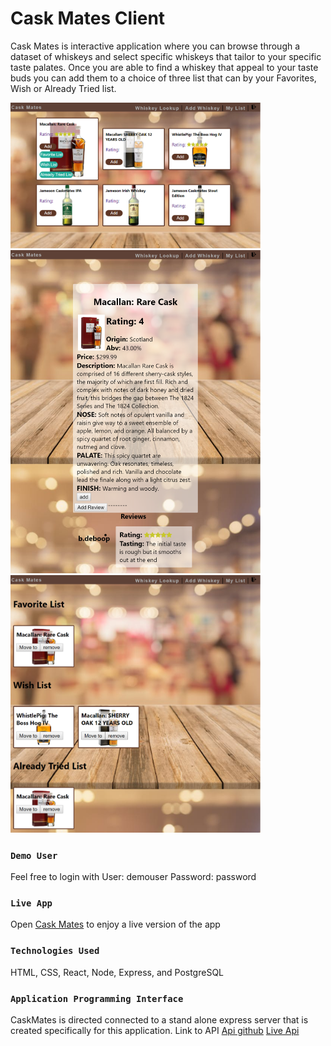 
# Cask Mates Client
Cask Mates is interactive application where you can browse through a dataset of whiskeys and select specific whiskeys that tailor to your specific taste palates. Once you are able to find a whiskey that appeal to your taste buds you can add them to a choice of three list that can by your Favorites, Wish or Already Tried list.

<img src="./Images/Caskmates-search-add.png" alt="search page" width='400px'/><br/>
<img src="./Images/Caskmates-specific-whiskey.png" alt="whiskey page" width='400px'/><br/>
<img src="./Images/Caskmates-list.png" alt="user list" width='400px'/>

### `Demo User`
Feel free to login with 
User: demouser
Password: password

### `Live App`
Open [Cask Mates](https://robinkhiv-caskmate-app.now.sh/login) to enjoy a live version of the app

### `Technologies Used`
HTML, CSS, React, Node, Express, and PostgreSQL

### `Application Programming Interface`
CaskMates is directed connected to a stand alone express server that is created specifically for this application.
Link to API
[Api github](https://github.com/RobinKhiv/Whis-Key-Server)
[Live Api](https://calm-anchorage-18074.herokuapp.com/api)

